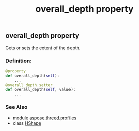 ﻿---
title: overall_depth property
second_title: Aspose.3D for Python via .NET API References
description: 
type: docs
weight: 160
url: /python-net/aspose.threed.profiles/hshape/overall_depth/
is_root: false
---

## overall_depth property


Gets or sets the extent of the depth.
### Definition:
```python
@property
def overall_depth(self):
    ...
@overall_depth.setter
def overall_depth(self, value):
    ...
```

### See Also
* module [aspose.threed.profiles](../../)
* class [HShape](/3d/python-net/aspose.threed.profiles/hshape)

